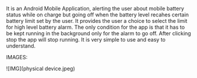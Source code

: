 It is an Android Mobile Application, alerting the user about mobile battery status while on charge but going off when the battery level recahes certain battery limit set by the user. 
It provides the user a choice to select the limit for high level battery alarm. 
The only condition for the app is that it has to be kept running in the background only for the alarm to go off. 
After clicking stop the app will stop running. It is very simple to use and easy to understand.

IMAGES:

![IMG](physical device.jpeg)
